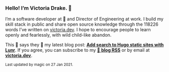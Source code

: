 ### Hello! I’m Victoria Drake. 👋

I’m a software developer at 💜 and Director of Engineering at work. I build my skill stack in public and share open source knowledge through the 118226 words I’ve written on [victoria.dev](https://victoria.dev). I hope to encourage people to learn openly and fearlessly, with wild child-like abandon.

This 🦡 says they 🤷 my latest blog post: **[Add search to Hugo static sites with Lunr](https://victoria.dev/blog/add-search-to-hugo-static-sites-with-lunr/)**. If you agree, you can subscribe to my [📡 **blog RSS**](https://victoria.dev/index.xml) or by email at [**victoria.dev**](https://victoria.dev).

<sub>Last updated by magic on 27 Jan 2021.</sub>
